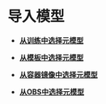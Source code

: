 # 导入模型<a name="modelarts_23_0204"></a>

-   **[从训练中选择元模型](从训练中选择元模型.md)**  

-   **[从模板中选择元模型](从模板中选择元模型.md)**  

-   **[从容器镜像中选择元模型](从容器镜像中选择元模型.md)**  

-   **[从OBS中选择元模型](从OBS中选择元模型.md)**  


